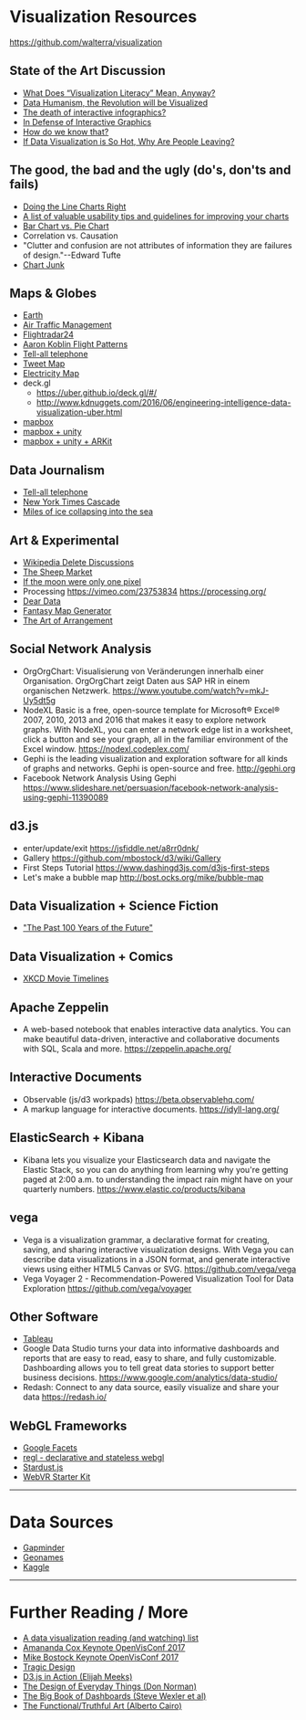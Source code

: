 # Visualization Resources

https://github.com/walterra/visualization

## State of the Art Discussion

- [What Does “Visualization Literacy” Mean, Anyway?](https://medium.com/multiple-views-visualization-research-explained/what-does-visualization-literacy-mean-anyway-22f3b3badc0)
- [Data Humanism, the Revolution will be Visualized](https://medium.com/@giorgialupi/data-humanism-the-revolution-will-be-visualized-31486a30dbfb)
- [The death of interactive infographics?](https://medium.com/@dominikus/the-end-of-interactive-visualizations-52c585dcafcb)
- [In Defense of Interactive Graphics](https://www.vis4.net/blog/posts/in-defense-of-interactive-graphics/)
- [How do we know that?](https://vimeo.com/209294413)
- [If Data Visualization is So Hot, Why Are People Leaving?](https://medium.com/visualizing-the-field/why-people-leave-their-data-viz-jobs-be1a7ab5dddc)

## The good, the bad and the ugly (do's, don'ts and fails)

- [Doing the Line Charts Right](https://www.vis4.net/blog/posts/doing-the-line-charts-right/)
- [A list of valuable usability tips and guidelines for improving your charts](https://www.eea.europa.eu/data-and-maps/daviz/learn-more/chart-dos-and-donts)
- [Bar Chart vs. Pie Chart](http://vizthinker.com/grudge-match-pie-chart-vs-bar-chart/)
- Correlation vs. Causation
- "Clutter and confusion are not attributes of information they are failures of design."--Edward Tufte
- [Chart Junk](http://en.wikipedia.org/wiki/Chartjunk)

## Maps & Globes

- [Earth](https://earth.nullschool.net)
- [Air Traffic Management](http://nats.aero/blog/2014/03/europe-24-air-traffic-data-visualisation/)
- [Flightradar24](https://www.flightradar24.com)
- [Aaron Koblin Flight Patterns](http://www.aaronkoblin.com/work/flightpatterns/)
- [Tell-all telephone](http://www.zeit.de/datenschutz/malte-spitz-data-retention)
- [Tweet Map](https://www.mapd.com/demos/tweetmap/)
- [Electricity Map](https://www.electricitymap.org/?page=map&solar=false&remote=true&wind=false)
- deck.gl 
  - https://uber.github.io/deck.gl/#/
  - http://www.kdnuggets.com/2016/06/engineering-intelligence-data-visualization-uber.html
- [mapbox](https://www.mapbox.com/)
- [mapbox + unity](https://blog.mapbox.com/create-a-world-in-minutes-with-the-latest-maps-sdk-for-unity-b4f4455b3883)
- [mapbox + unity + ARKit](https://datadesign.studio/work/dataviz-in-ar/)

## Data Journalism

- [Tell-all telephone](http://www.zeit.de/datenschutz/malte-spitz-data-retention)
- [New York Times Cascade](http://nytlabs.com/projects/cascade.html)
- [Miles of ice collapsing into the sea](https://www.nytimes.com/interactive/2017/05/18/climate/antarctica-ice-melt-climate-change.html)

## Art & Experimental

- [Wikipedia Delete Discussions](http://notabilia.net)
- [The Sheep Market](http://www.thesheepmarket.com/)
- [If the moon were only one pixel](http://joshworth.com/dev/pixelspace/pixelspace_solarsystem.html)
- Processing https://vimeo.com/23753834 https://processing.org/
- [Dear Data](http://www.dear-data.com/)
- [Fantasy Map Generator](https://bl.ocks.org/Azgaar/b845ce22ea68090d43a4ecfb914f51bd)
- [The Art of Arrangement](http://www.johngrimwade.com/blog/2017/04/17/organized/)

## Social Network Analysis

- OrgOrgChart: Visualisierung von Veränderungen innerhalb einer Organisation. OrgOrgChart zeigt Daten aus SAP HR in einem organischen Netzwerk. https://www.youtube.com/watch?v=mkJ-Uy5dt5g
- NodeXL Basic is a free, open-source template for Microsoft® Excel® 2007, 2010, 2013 and 2016 that makes it easy to explore network graphs.  With NodeXL, you can enter a network edge list in a worksheet, click a button and see your graph, all in the familiar environment of the Excel window. https://nodexl.codeplex.com/
- Gephi is the leading visualization and exploration software for all kinds of graphs and networks. Gephi is open-source and free. http://gephi.org
- Facebook Network Analysis Using Gephi https://www.slideshare.net/persuasion/facebook-network-analysis-using-gephi-11390089

## d3.js

- enter/update/exit https://jsfiddle.net/a8rr0dnk/
- Gallery https://github.com/mbostock/d3/wiki/Gallery
- First Steps Tutorial https://www.dashingd3js.com/d3js-first-steps
- Let's make a bubble map http://bost.ocks.org/mike/bubble-map

## Data Visualization + Science Fiction

- ["The Past 100 Years of the Future"](http://bamanda.com/wp-content/uploads/2012/10/AM+A.SciFI+HCI.eBook_.LM10Oct12.pdf)

## Data Visualization + Comics

- [XKCD Movie Timelines](http://xkcd.com/657/large/)

## Apache Zeppelin

- A web-based notebook that enables interactive data analytics. You can make beautiful data-driven, interactive and collaborative documents with SQL, Scala and more. https://zeppelin.apache.org/

## Interactive Documents

- Observable (js/d3 workpads) https://beta.observablehq.com/
- A markup language for interactive documents. https://idyll-lang.org/

## ElasticSearch + Kibana 

- Kibana lets you visualize your Elasticsearch data and navigate the Elastic Stack, so you can do anything from learning why you're getting paged at 2:00 a.m. to understanding the impact rain might have on your quarterly numbers. https://www.elastic.co/products/kibana

## vega 

- Vega is a visualization grammar, a declarative format for creating, saving, and sharing interactive visualization designs. With Vega you can describe data visualizations in a JSON format, and generate interactive views using either HTML5 Canvas or SVG. https://github.com/vega/vega
- Vega Voyager 2 - Recommendation-Powered Visualization Tool for Data Exploration https://github.com/vega/voyager

## Other Software 

- [Tableau](https://www.tableau.com)
- Google Data Studio turns your data into informative dashboards and reports that are easy to read, easy to share, and fully customizable. Dashboarding allows you to tell great data stories to support better business decisions. https://www.google.com/analytics/data-studio/
- Redash: Connect to any data source, easily visualize and share your data https://redash.io/

## WebGL Frameworks

- [Google Facets](https://pair-code.github.io/facets/)
- [regl - declarative and stateless webgl](http://regl.party/)
- [Stardust.js](https://stardustjs.github.io/examples/)
- [WebVR Starter Kit](https://github.com/povdocs/webvr-starter-kit)

----

# Data Sources

- [Gapminder](http://www.gapminder.org/data/)
- [Geonames](http://www.geonames.org/)
- [Kaggle](https://www.kaggle.com/)

----

# Further Reading / More

- [A data visualization reading (and watching) list](http://www.chadskelton.com/2017/04/data-visualization-reading-list.html)
- [Amananda Cox Keynote OpenVisConf 2017](https://www.youtube.com/watch?v=0L1tGo-DvD0)
- [Mike Bostock Keynote OpenVisConf 2017](https://www.youtube.com/watch?v=lNbqfQlGkzc)
- [Tragic Design](http://www.tragicdesign.com/)
- [D3.js in Action (Elijah Meeks)](https://www.manning.com/books/d3js-in-action-second-edition)
- [The Design of Everyday Things (Don Norman)](https://www.perseusbooks.com/titles/don-norman/the-design-of-everyday-things/9780465072996/)
- [The Big Book of Dashboards (Steve Wexler et al)](http://bigbookofdashboards.com/)
- [The Functional/Truthful Art (Alberto Cairo)](http://www.thefunctionalart.com)
